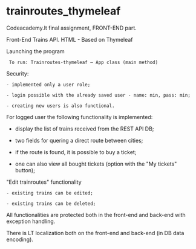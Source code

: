 # trainroutes_thymeleaf

Codeacademy.lt final assignment, FRONT-END part.

Front-End Trains API. HTML - Based on Thymeleaf

Launching the program

     To run: Trainroutes-thymeleaf – App class (main method)

Security:

    - implemented only a user role;
    
    - login possible with the already saved user - name: min, pass: min;
    
    - creating new users is also functional.


For logged user the following functionality is implemented:

- display the list of trains received from the REST API DB;
 
- two fields for quering a direct route between cities;

- if the route is found, it is possible to buy a ticket;

- one can also view all bought tickets (option with the "My tickets" button);

"Edit trainroutes" functionality

    - existing trains can be edited;

    - existing trains can be deleted;


All functionalities are protected both in the front-end and back-end with exception handling.

There is LT localization both on the front-end and back-end (in DB data encoding).


